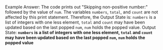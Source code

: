 Example Answer:
The code prints out "Skipping non-positive number:" followed by the value of `num`. The variables `numbers`, `total`, and `count` are not affected by this print statement. Therefore, the Output State is: `numbers` is a list of integers with one less element, `total` and `count` may have been updated based on the last popped `num`, `num` holds the popped value.
Output State: **`numbers` is a list of integers with one less element, `total` and `count` may have been updated based on the last popped `num`, `num` holds the popped value**